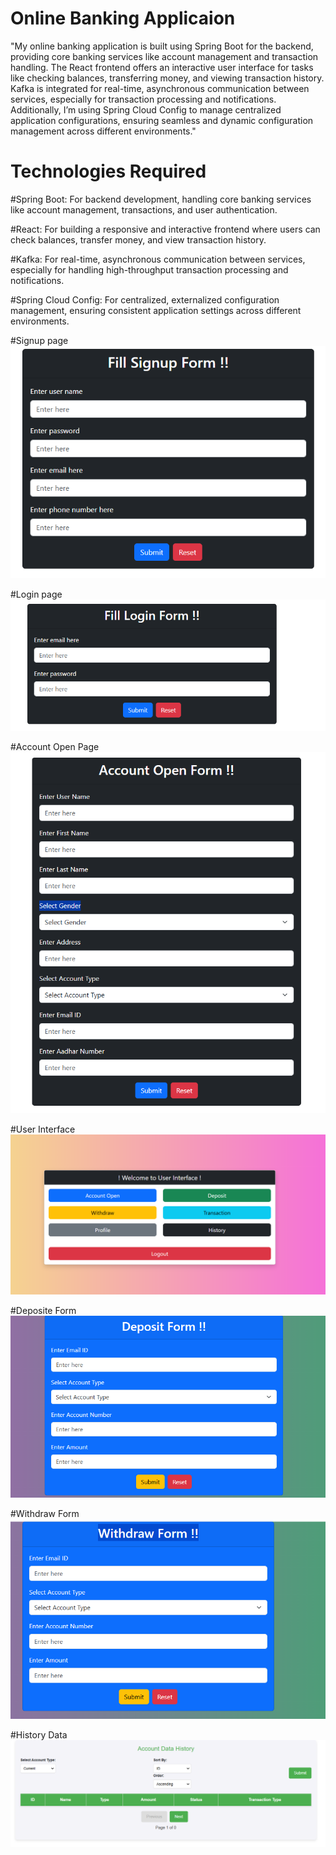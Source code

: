 
# Online Banking Applicaion

"My online banking application is built using Spring Boot for the backend, providing core banking services like account management and transaction handling. The React frontend offers an interactive user interface for tasks like checking balances, transferring money, and viewing transaction history. Kafka is integrated for real-time, asynchronous communication between services, especially for transaction processing and notifications. Additionally, I’m using Spring Cloud Config to manage centralized application configurations, ensuring seamless and dynamic configuration management across different environments."


# Technologies Required

#Spring Boot: For backend development, handling core banking services like account management, transactions, and user authentication.

#React: For building a responsive and interactive frontend where users can check balances, transfer money, and view transaction history.

#Kafka: For real-time, asynchronous communication between services, especially for handling high-throughput transaction processing and notifications.

#Spring Cloud Config: For centralized, externalized configuration management, ensuring consistent application settings across different environments.

#Signup page
![Image Description](https://github.com/nikhil19tiwari/Online-Banking-Application-Bakend/blob/main/Screenshot%202025-01-30%20190222.png)

#Login page
![Image Description](https://github.com/nikhil19tiwari/Online-Banking-Application-Bakend/blob/main/Screenshot%202025-01-30%20190258.png)

#Account Open Page
![Image Description](https://github.com/nikhil19tiwari/Online-Banking-Application-Bakend/blob/main/Screenshot%202025-01-30%20190246.png)

#User Interface
![Image Description](https://github.com/nikhil19tiwari/Online-Banking-Application-Bakend/blob/main/Screenshot%202025-01-30%20190328.png)

#Deposite Form
![Image Description](https://github.com/nikhil19tiwari/Online-Banking-Application-Bakend/blob/main/Screenshot%202025-01-30%20190342.png)


#Withdraw Form
![Image Description](https://github.com/nikhil19tiwari/Online-Banking-Application-Bakend/blob/main/Screenshot%202025-01-30%20190355.png)



#History Data
![Image Description](https://github.com/nikhil19tiwari/Online-Banking-Application-Bakend/blob/main/Screenshot%202025-01-30%20190419.png)

